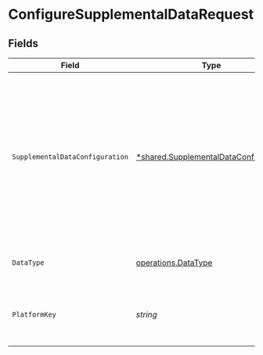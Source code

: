 # ConfigureSupplementalDataRequest


## Fields

| Field                                                                                                                                                                             | Type                                                                                                                                                                              | Required                                                                                                                                                                          | Description                                                                                                                                                                       | Example                                                                                                                                                                           |
| --------------------------------------------------------------------------------------------------------------------------------------------------------------------------------- | --------------------------------------------------------------------------------------------------------------------------------------------------------------------------------- | --------------------------------------------------------------------------------------------------------------------------------------------------------------------------------- | --------------------------------------------------------------------------------------------------------------------------------------------------------------------------------- | --------------------------------------------------------------------------------------------------------------------------------------------------------------------------------- |
| `SupplementalDataConfiguration`                                                                                                                                                   | [*shared.SupplementalDataConfiguration](../../../pkg/models/shared/supplementaldataconfiguration.md)                                                                              | :heavy_minus_sign:                                                                                                                                                                | The configuration for the specified platform and data type.                                                                                                                       | {<br/>"supplementalDataConfig": {<br/>"orders-supplemental-data": {<br/>"dataSource": "/orders",<br/>"pullData": {<br/>"orderNumber": "order_num"<br/>},<br/>"pushData": {<br/>"orderNumber": "order_num"<br/>}<br/>}<br/>}<br/>} |
| `DataType`                                                                                                                                                                        | [operations.DataType](../../../pkg/models/operations/datatype.md)                                                                                                                 | :heavy_check_mark:                                                                                                                                                                | Supported supplemental data data type.                                                                                                                                            | invoices                                                                                                                                                                          |
| `PlatformKey`                                                                                                                                                                     | *string*                                                                                                                                                                          | :heavy_check_mark:                                                                                                                                                                | A unique 4-letter key to represent a platform in each integration.                                                                                                                | gbol                                                                                                                                                                              |